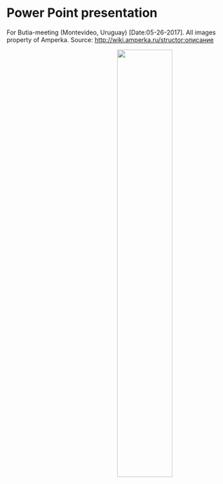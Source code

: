 # Power Point presentation
For Butia-meeting (Montevideo, Uruguay) [Date:05-26-2017].
All images property of Amperka.
Source: http://wiki.amperka.ru/structor:описание

<img align="right" width="50%" height="50%" src="https://raw.githubusercontent.com/TaniaMol/Structor/master/Presentation/WKcdNiJZ.png"/>

